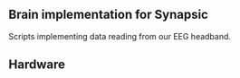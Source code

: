 ## Brain implementation for Synapsic

Scripts implementing data reading from our EEG headband.

## Hardware
